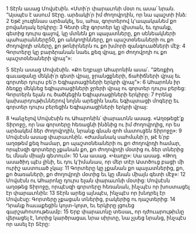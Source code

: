 1 Տէրն ասաց Մովսէսին. «Մտի՛ր փարաւոնի մօտ ու ասա՛ նրան. “Այսպէս է ասում Տէրը. արձակի՛ր իմ ժողովրդին, որ նա պաշտի ինձ: 2 Եթէ չուզենաս արձակել, ես, ահա, գորտերով կ՚ապականեմ քո բովանդակ երկիրը: 3 Գետի մէջ գորտեր կը վխտան, եւ դրանք, գետից դուրս գալով, կը մտնեն քո պալատները, քո սենեակների պահարանները50, քո անկողինները, քո պաշտօնեաների ու քո ժողովրդի տները, քո թոնիրներն ու քո խմորի զանգուածների մէջ: 4 Գորտերը կը բարձրանան նաեւ քեզ վրայ, քո ժողովրդի ու քո պաշտօնեաների վրայ”»:

5 Տէրն ասաց Մովսէսին. «Քո եղբայր Ահարոնին ասա՛. “Ձեռքիդ գաւազանը մեկնի՛ր գետի վրայ, ջրանցքների, ճահիճների վրայ եւ գորտեր դուրս բե՛ր Եգիպտացիների երկրի վրայ”»: 6 Ահարոնն իր ձեռքը մեկնեց եգիպտացիների ջրերի վրայ ու գորտեր դուրս բերեց: Գորտերն ելան ու ծածկեցին Եգիպտացիների երկիրը: 7 Իրենց կախարդութիւններով նոյնն արեցին նաեւ եգիպտացի մոգերը եւ գորտեր դուրս բերեցին Եգիպտացիների երկրի վրայ:

8 Կանչելով Մովսէսին ու Ահարոնին՝ փարաւոնն ասաց. «Աղօթեցէ՛ք Տիրոջը, որ նա գորտերը հեռացնի ինձնից ու իմ ժողովրդից, որ ես արձակեմ ձեր ժողովրդին, նրանք գնան զոհ մատուցեն Տիրոջը»: 9 Մովսէսն ասաց փարաւոնին. «Ժամանակ սահմանի՛ր, թէ ե՛րբ աղօթեմ քեզ համար, քո պաշտօնեաների ու քո ժողովրդի համար, որպէսզի գորտերը չքանան քո, քո ժողովրդի մօտից ու ձեր տներից եւ մնան միայն գետում»: 10 Նա ասաց. «Վաղը»: Սա ասաց. «Թող ասածիդ պէս լինի, եւ դու կ՚իմանաս, որ մեր տէր Աստծուց բացի մի ուրիշ աստուած չկայ: 11 Գորտերը կը չքանան քո պալատներից, քո, քո ծառաների, քո ժողովրդի մօտից եւ կը մնան միայն գետի մէջ»: 12 Մովսէսն ու Ահարոնը դուրս ելան փարաւոնի մօտից: Մովսէսն աղօթեց Տիրոջը, որպէսզի գորտերը հեռանան, ինչպէս որ խոստացել էր փարաւոնին: 13 Տէրն արեց այնպէս, ինչպէս որ խնդրել էր Մովսէսը: Գորտերը չքացան տներից, բակերից ու դաշտերից: 14 Դրանք հաւաքեցին կոյտ-կոյտ, եւ երկիրը լցուեց գարշահոտութեամբ: 15 Երբ փարաւոնը տեսաւ, որ դժուարութիւնը վերացել է, նորից կարծրացաւ նրա սիրտը, նա չլսեց նրանց, ինչպէս որ ասել էր Տէրը: